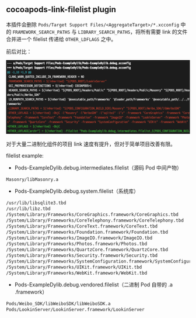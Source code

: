 
## cocoapods-link-filelist plugin

本插件会删除 `Pods/Target Support Files/<AggregateTarget>/*.xcconfig` 中的 `FRAMEWORK_SEARCH_PATHS` 与 `LIBRARY_SEARCH_PATHS`，将所有需要 link 的文件合并进一个 filelist 传递给 `OTHER_LDFLAGS` 之中。

前后对比：

![](images/1.png)

对于大量二进制化组件的项目 link 速度有提升，但对于简单项目改善有限。


filelist example:

* Pods-ExampleDylib.debug.intermediates.filelist（源码 Pod 中间产物）

```
Masonry/libMasonry.a
```

* Pods-ExampleDylib.debug.system.filelist（系统库）

```
/usr/lib/libsqlite3.tbd
/usr/lib/libz.tbd
/System/Library/Frameworks/CoreGraphics.framework/CoreGraphics.tbd
/System/Library/Frameworks/CoreTelephony.framework/CoreTelephony.tbd
/System/Library/Frameworks/CoreText.framework/CoreText.tbd
/System/Library/Frameworks/Foundation.framework/Foundation.tbd
/System/Library/Frameworks/ImageIO.framework/ImageIO.tbd
/System/Library/Frameworks/Photos.framework/Photos.tbd
/System/Library/Frameworks/QuartzCore.framework/QuartzCore.tbd
/System/Library/Frameworks/Security.framework/Security.tbd
/System/Library/Frameworks/SystemConfiguration.framework/SystemConfiguration.tbd
/System/Library/Frameworks/UIKit.framework/UIKit.tbd
/System/Library/Frameworks/WebKit.framework/WebKit.tbd
```

* Pods-ExampleDylib.debug.vendored.filelist（二进制 Pod 自带的 .a .framework）

```
Pods/Weibo_SDK/libWeiboSDK/libWeiboSDK.a
Pods/LookinServer/LookinServer.framework/LookinServer
```